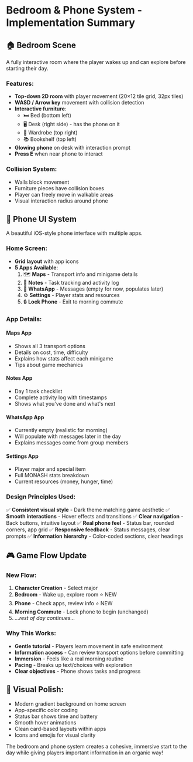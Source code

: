 # Bedroom & Phone System - Implementation Summary

## 🏠 Bedroom Scene
A fully interactive room where the player wakes up and can explore before starting their day.

### Features:
- **Top-down 2D room** with player movement (20×12 tile grid, 32px tiles)
- **WASD / Arrow key** movement with collision detection
- **Interactive furniture**:
  - 🛏️ Bed (bottom left)
  - 🖥️ Desk (right side) - has the phone on it
  - 🚪 Wardrobe (top right)
  - 📚 Bookshelf (top left)
- **Glowing phone** on desk with interaction prompt
- **Press E** when near phone to interact

### Collision System:
- Walls block movement
- Furniture pieces have collision boxes
- Player can freely move in walkable areas
- Visual interaction radius around phone

## 📱 Phone UI System
A beautiful iOS-style phone interface with multiple apps.

### Home Screen:
- **Grid layout** with app icons
- **5 Apps Available**:
  1. 🗺️ **Maps** - Transport info and minigame details
  2. 📝 **Notes** - Task tracking and activity log
  3. 💬 **WhatsApp** - Messages (empty for now, populates later)
  4. ⚙️ **Settings** - Player stats and resources
  5. 🔒 **Lock Phone** - Exit to morning commute

### App Details:

#### Maps App
- Shows all 3 transport options
- Details on cost, time, difficulty
- Explains how stats affect each minigame
- Tips about game mechanics

#### Notes App
- Day 1 task checklist
- Complete activity log with timestamps
- Shows what you've done and what's next

#### WhatsApp App
- Currently empty (realistic for morning)
- Will populate with messages later in the day
- Explains messages come from group members

#### Settings App
- Player major and special item
- Full MONASH stats breakdown
- Current resources (money, hunger, time)

### Design Principles Used:
✅ **Consistent visual style** - Dark theme matching game aesthetic
✅ **Smooth interactions** - Hover effects and transitions
✅ **Clear navigation** - Back buttons, intuitive layout
✅ **Real phone feel** - Status bar, rounded corners, app grid
✅ **Responsive feedback** - Status messages, clear prompts
✅ **Information hierarchy** - Color-coded sections, clear headings

## 🎮 Game Flow Update

### New Flow:
1. **Character Creation** - Select major
2. **Bedroom** - Wake up, explore room ⭐ NEW
3. **Phone** - Check apps, review info ⭐ NEW
4. **Morning Commute** - Lock phone to begin (unchanged)
5. *...rest of day continues...*

### Why This Works:
- **Gentle tutorial** - Players learn movement in safe environment
- **Information access** - Can review transport options before committing
- **Immersion** - Feels like a real morning routine
- **Pacing** - Breaks up text/choices with exploration
- **Clear objectives** - Phone shows tasks and progress

## 🎨 Visual Polish:
- Modern gradient background on home screen
- App-specific color coding
- Status bar shows time and battery
- Smooth hover animations
- Clean card-based layouts within apps
- Icons and emojis for visual clarity

The bedroom and phone system creates a cohesive, immersive start to the day while giving players important information in an organic way!
